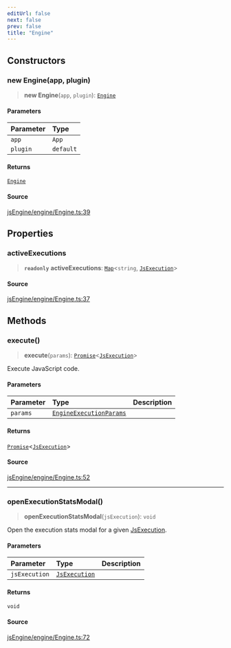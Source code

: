 ```yaml
---
editUrl: false
next: false
prev: false
title: "Engine"
---
```


## Constructors

### new Engine(app, plugin)

> **new Engine**(`app`, `plugin`): [`Engine`](/obsidian-js-engine-plugin-docs/api/classes/engine/)

#### Parameters

| Parameter | Type |
| :------ | :------ |
| `app` | `App` |
| `plugin` | `default` |

#### Returns

[`Engine`](/obsidian-js-engine-plugin-docs/api/classes/engine/)

#### Source

[jsEngine/engine/Engine.ts:39](https://github.com/mProjectsCode/obsidian-js-engine-plugin/blob/9978dd39a18406d0dee0b76dd4311dc0c6857428/jsEngine/engine/Engine.ts#L39)

## Properties

### activeExecutions

> **`readonly`** **activeExecutions**: [`Map`](https://developer.mozilla.org/docs/Web/JavaScript/Reference/Global_Objects/Map)\<`string`, [`JsExecution`](/obsidian-js-engine-plugin-docs/api/classes/jsexecution/)\>

#### Source

[jsEngine/engine/Engine.ts:37](https://github.com/mProjectsCode/obsidian-js-engine-plugin/blob/9978dd39a18406d0dee0b76dd4311dc0c6857428/jsEngine/engine/Engine.ts#L37)

## Methods

### execute()

> **execute**(`params`): [`Promise`](https://developer.mozilla.org/docs/Web/JavaScript/Reference/Global_Objects/Promise)\<[`JsExecution`](/obsidian-js-engine-plugin-docs/api/classes/jsexecution/)\>

Execute JavaScript code.

#### Parameters

| Parameter | Type | Description |
| :------ | :------ | :------ |
| `params` | [`EngineExecutionParams`](/obsidian-js-engine-plugin-docs/api/interfaces/engineexecutionparams/) |  |

#### Returns

[`Promise`](https://developer.mozilla.org/docs/Web/JavaScript/Reference/Global_Objects/Promise)\<[`JsExecution`](/obsidian-js-engine-plugin-docs/api/classes/jsexecution/)\>

#### Source

[jsEngine/engine/Engine.ts:52](https://github.com/mProjectsCode/obsidian-js-engine-plugin/blob/9978dd39a18406d0dee0b76dd4311dc0c6857428/jsEngine/engine/Engine.ts#L52)

***

### openExecutionStatsModal()

> **openExecutionStatsModal**(`jsExecution`): `void`

Open the execution stats modal for a given [JsExecution](../../../../../obsidian-js-engine-plugin-docs/api/classes/jsexecution).

#### Parameters

| Parameter | Type | Description |
| :------ | :------ | :------ |
| `jsExecution` | [`JsExecution`](/obsidian-js-engine-plugin-docs/api/classes/jsexecution/) |  |

#### Returns

`void`

#### Source

[jsEngine/engine/Engine.ts:72](https://github.com/mProjectsCode/obsidian-js-engine-plugin/blob/9978dd39a18406d0dee0b76dd4311dc0c6857428/jsEngine/engine/Engine.ts#L72)
